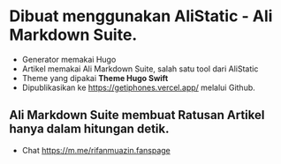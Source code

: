# Dibuat menggunakan AliStatic - Ali Markdown Suite.

- Generator memakai Hugo
- Artikel memakai Ali Markdown Suite, salah satu tool dari AliStatic
- Theme yang dipakai **Theme Hugo Swift**
- Dipublikasikan ke https://getiphones.vercel.app/ melalui Github.



## Ali Markdown Suite membuat Ratusan Artikel hanya dalam hitungan detik.

- Chat https://m.me/rifanmuazin.fanspage


